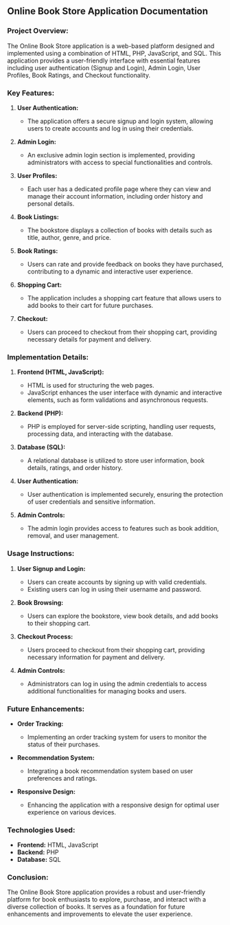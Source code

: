 ## Online Book Store Application Documentation

### Project Overview:

The Online Book Store application is a web-based platform designed and implemented using a combination of HTML, PHP, JavaScript, and SQL. This application provides a user-friendly interface with essential features including user authentication (Signup and Login), Admin Login, User Profiles, Book Ratings, and Checkout functionality.

### Key Features:

1. **User Authentication:**
   - The application offers a secure signup and login system, allowing users to create accounts and log in using their credentials.

2. **Admin Login:**
   - An exclusive admin login section is implemented, providing administrators with access to special functionalities and controls.

3. **User Profiles:**
   - Each user has a dedicated profile page where they can view and manage their account information, including order history and personal details.

4. **Book Listings:**
   - The bookstore displays a collection of books with details such as title, author, genre, and price.

5. **Book Ratings:**
   - Users can rate and provide feedback on books they have purchased, contributing to a dynamic and interactive user experience.

6. **Shopping Cart:**
   - The application includes a shopping cart feature that allows users to add books to their cart for future purchases.

7. **Checkout:**
   - Users can proceed to checkout from their shopping cart, providing necessary details for payment and delivery.

### Implementation Details:

1. **Frontend (HTML, JavaScript):**
   - HTML is used for structuring the web pages.
   - JavaScript enhances the user interface with dynamic and interactive elements, such as form validations and asynchronous requests.

2. **Backend (PHP):**
   - PHP is employed for server-side scripting, handling user requests, processing data, and interacting with the database.

3. **Database (SQL):**
   - A relational database is utilized to store user information, book details, ratings, and order history.

4. **User Authentication:**
   - User authentication is implemented securely, ensuring the protection of user credentials and sensitive information.

5. **Admin Controls:**
   - The admin login provides access to features such as book addition, removal, and user management.

### Usage Instructions:

1. **User Signup and Login:**
   - Users can create accounts by signing up with valid credentials.
   - Existing users can log in using their username and password.

2. **Book Browsing:**
   - Users can explore the bookstore, view book details, and add books to their shopping cart.

3. **Checkout Process:**
   - Users proceed to checkout from their shopping cart, providing necessary information for payment and delivery.

4. **Admin Controls:**
   - Administrators can log in using the admin credentials to access additional functionalities for managing books and users.

### Future Enhancements:

- **Order Tracking:**
  - Implementing an order tracking system for users to monitor the status of their purchases.

- **Recommendation System:**
  - Integrating a book recommendation system based on user preferences and ratings.

- **Responsive Design:**
  - Enhancing the application with a responsive design for optimal user experience on various devices.

### Technologies Used:

- **Frontend:** HTML, JavaScript
- **Backend:** PHP
- **Database:** SQL

### Conclusion:

The Online Book Store application provides a robust and user-friendly platform for book enthusiasts to explore, purchase, and interact with a diverse collection of books. It serves as a foundation for future enhancements and improvements to elevate the user experience.
